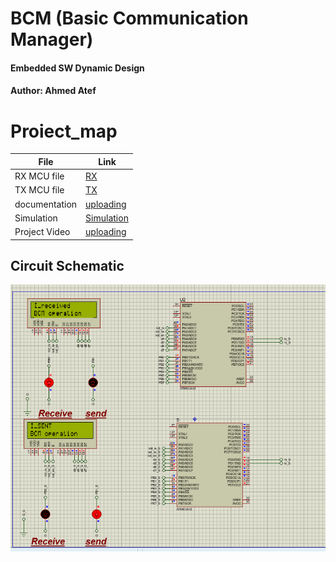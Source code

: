 # BCM (Basic Communication Manager)
#### Embedded SW Dynamic Design
#### Author: Ahmed Atef

# Proiect_map
| File                  | Link                                                                           
| --------------------- | ------------------------------------------------------------------------------ |
| RX MCU file                   | [RX](https://github.com/ahmedatef1496/SW-Design-/tree/main/Dynamic%20Design/BCM/BCM_R)  |    
| TX MCU file                   | [TX](https://github.com/ahmedatef1496/SW-Design-/tree/main/Dynamic%20Design/BCM/BCM_S)  |
| documentation                 | [uploading]() |                                          | 
| Simulation                    | [Simulation](https://github.com/ahmedatef1496/SW-Design-/tree/main/Dynamic%20Design/BCM/simulation ) |
| Project Video                 | [uploading]()|

## Circuit Schematic
![CircuitSchematic](https://github.com/ahmedatef1496/SW-Design-/blob/main/Dynamic%20Design/bcm.PNG)
